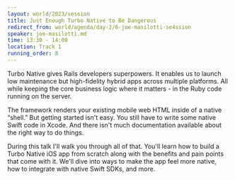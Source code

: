 ```yaml
---
layout: world/2023/session
title: Just Enough Turbo Native to Be Dangerous
redirect_from: world/agenda/day-2/6-joe-masilotti-se4ssion
speaker: joe-masilotti.md
time: 13:30 - 14:00
location: Track 1
running_order: 8
---
```


Turbo Native gives Rails developers superpowers. It enables us to launch low maintenance but high-fidelity hybrid apps across multiple platforms. All while keeping the core business logic where it matters - in the Ruby code running on the server.

The framework renders your existing mobile web HTML inside of a native “shell.” But getting started isn't easy. You still have to write some native Swift code in Xcode. And there isn't much documentation available about the right way to do things.

During this talk I'll walk you through all of that. You'll learn how to build a Turbo Native iOS app from scratch along with the benefits and pain points that come with it. We'll dive into ways to make the app feel more native, how to integrate with native Swift SDKs, and more.
